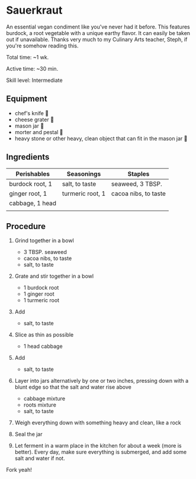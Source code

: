 # Sauerkraut

An essential vegan condiment like you've never had it before. This features burdock, a root vegetable with a unique earthy flavor. It can easily be taken out if unavailable. Thanks very much to my Culinary Arts teacher, Steph, if you're somehow reading this.

Total time: ~1 wk.

Active time: ~30 min.

Skill level: Intermediate

## Equipment

- chef's knife 🔪
- cheese grater 🧀
- mason jar 🍼
- morter and pestal 🔨
- heavy stone or other heavy, clean object that can fit in the mason jar 🗿

## Ingredients

| Perishables     | Seasonings       | Staples              |
| --------------- | ---------------- | -------------------- |
| burdock root, 1 | salt, to taste   | seaweed, 3 TBSP.     |
| ginger root, 1  | turmeric root, 1 | cacoa nibs, to taste |
| cabbage, 1 head |                  |                      |
|                 |                  |                      |

## Procedure

1. Grind together in a bowl

   - 3 TBSP. seaweed
   - cacoa nibs, to taste
   - salt, to taste

2. Grate and stir together in a bowl

   - 1 burdock root
   - 1 ginger root
   - 1 turmeric root

3. Add

   - salt, to taste

4. Slice as thin as possible

   - 1 head cabbage

5. Add

   - salt, to taste

6. Layer into jars alternatively by one or two inches, pressing down with a blunt edge so that the salt and water rise above

   - cabbage mixture
   - roots mixture
   - salt, to taste

7. Weigh everything down with something heavy and clean, like a rock
8. Seal the jar
9. Let ferment in a warm place in the kitchen for about a week (more is better). Every day, make sure everything is submerged, and add some salt and water if not.

Fork yeah!

